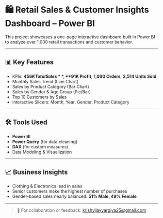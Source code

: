 # 🛍️ Retail Sales & Customer Insights Dashboard – Power BI

This project showcases a one-page interactive dashboard built in Power BI to analyze over 1,000 retail transactions and customer behavior.

---

## 📊 Key Features

- KPIs: **$456K Total Sales**, **$91K Profit**, **1,000 Orders**, **2,514 Units Sold**
- Monthly Sales Trend (Line Chart)
- Sales by Product Category (Bar Chart)
- Sales by Gender & Age Group (Pie/Bar)
- Top 10 Customers by Sales
- Interactive Slicers: Month, Year, Gender, Product Category

---

## 🛠 Tools Used

- **Power BI**
- **Power Query** (for data cleaning)
- **DAX** (for custom measures)
- Data Modeling & Visualization

---

## 📈 Business Insights

- Clothing & Electronics lead in sales
- Senior customers make the highest number of purchases
- Gender-based sales nearly balanced: **51% Male, 49% Female**

---

> 📧 For collaboration or feedback: [krishvijayvargiya25@gmail.com](mailto:krishvijayvargiya25@gmail.com)
